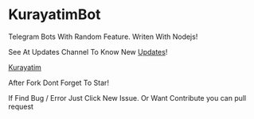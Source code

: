 # KurayatimBot
Telegram Bots With Random Feature. Writen With Nodejs!

See At Updates Channel To Know New [Updates](https://t.me/kurayatib)!

[Kurayatim](https://t.me/kurayatimbot)

After Fork Dont Forget To Star!

If Find Bug / Error Just Click New Issue. Or Want Contribute you can pull request


